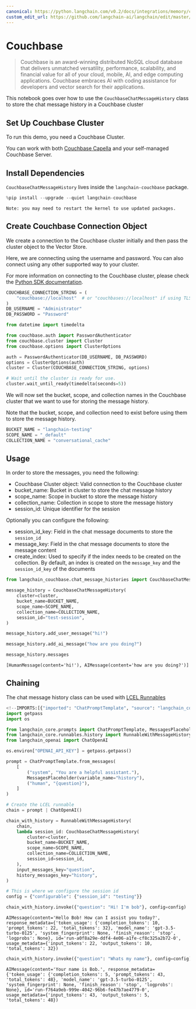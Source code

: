 ```yaml
---
canonical: https://python.langchain.com/v0.2/docs/integrations/memory/couchbase_chat_message_history/
custom_edit_url: https://github.com/langchain-ai/langchain/edit/master/docs/docs/integrations/memory/couchbase_chat_message_history.ipynb
---
```


# Couchbase
> Couchbase is an award-winning distributed NoSQL cloud database that delivers unmatched versatility, performance, scalability, and financial value for all of your cloud, mobile, AI, and edge computing applications. Couchbase embraces AI with coding assistance for developers and vector search for their applications.

This notebook goes over how to use the `CouchbaseChatMessageHistory` class to store the chat message history in a Couchbase cluster

## Set Up Couchbase Cluster
To run this demo, you need a Couchbase Cluster. 

You can work with both [Couchbase Capella](https://www.couchbase.com/products/capella/) and your self-managed Couchbase Server.

## Install Dependencies
`CouchbaseChatMessageHistory` lives inside the `langchain-couchbase` package. 

```python
%pip install --upgrade --quiet langchain-couchbase
```
```output
Note: you may need to restart the kernel to use updated packages.
```
## Create Couchbase Connection Object
We create a connection to the Couchbase cluster initially and then pass the cluster object to the Vector Store. 

Here, we are connecting using the username and password. You can also connect using any other supported way to your cluster. 

For more information on connecting to the Couchbase cluster, please check the [Python SDK documentation](https://docs.couchbase.com/python-sdk/current/hello-world/start-using-sdk.html#connect).

```python
COUCHBASE_CONNECTION_STRING = (
    "couchbase://localhost"  # or "couchbases://localhost" if using TLS
)
DB_USERNAME = "Administrator"
DB_PASSWORD = "Password"
```

```python
from datetime import timedelta

from couchbase.auth import PasswordAuthenticator
from couchbase.cluster import Cluster
from couchbase.options import ClusterOptions

auth = PasswordAuthenticator(DB_USERNAME, DB_PASSWORD)
options = ClusterOptions(auth)
cluster = Cluster(COUCHBASE_CONNECTION_STRING, options)

# Wait until the cluster is ready for use.
cluster.wait_until_ready(timedelta(seconds=5))
```

We will now set the bucket, scope, and collection names in the Couchbase cluster that we want to use for storing the message history.

Note that the bucket, scope, and collection need to exist before using them to store the message history.

```python
BUCKET_NAME = "langchain-testing"
SCOPE_NAME = "_default"
COLLECTION_NAME = "conversational_cache"
```

## Usage
In order to store the messages, you need the following:
- Couchbase Cluster object: Valid connection to the Couchbase cluster
- bucket_name: Bucket in cluster to store the chat message history
- scope_name: Scope in bucket to store the message history
- collection_name: Collection in scope to store the message history
- session_id: Unique identifier for the session

Optionally you can configure the following:
- session_id_key: Field in the chat message documents to store the `session_id`
- message_key: Field in the chat message documents to store the message content
- create_index: Used to specify if the index needs to be created on the collection. By default, an index is created on the `message_key` and the `session_id_key` of the documents

```python
from langchain_couchbase.chat_message_histories import CouchbaseChatMessageHistory

message_history = CouchbaseChatMessageHistory(
    cluster=cluster,
    bucket_name=BUCKET_NAME,
    scope_name=SCOPE_NAME,
    collection_name=COLLECTION_NAME,
    session_id="test-session",
)

message_history.add_user_message("hi!")

message_history.add_ai_message("how are you doing?")
```

```python
message_history.messages
```

```output
[HumanMessage(content='hi!'), AIMessage(content='how are you doing?')]
```

## Chaining
The chat message history class can be used with [LCEL Runnables](https://python.langchain.com/v0.2/docs/how_to/message_history/)

```python
<!--IMPORTS:[{"imported": "ChatPromptTemplate", "source": "langchain_core.prompts", "docs": "https://api.python.langchain.com/en/latest/prompts/langchain_core.prompts.chat.ChatPromptTemplate.html", "title": "Couchbase"}, {"imported": "MessagesPlaceholder", "source": "langchain_core.prompts", "docs": "https://api.python.langchain.com/en/latest/prompts/langchain_core.prompts.chat.MessagesPlaceholder.html", "title": "Couchbase"}, {"imported": "RunnableWithMessageHistory", "source": "langchain_core.runnables.history", "docs": "https://api.python.langchain.com/en/latest/runnables/langchain_core.runnables.history.RunnableWithMessageHistory.html", "title": "Couchbase"}, {"imported": "ChatOpenAI", "source": "langchain_openai", "docs": "https://api.python.langchain.com/en/latest/chat_models/langchain_openai.chat_models.base.ChatOpenAI.html", "title": "Couchbase"}]-->
import getpass
import os

from langchain_core.prompts import ChatPromptTemplate, MessagesPlaceholder
from langchain_core.runnables.history import RunnableWithMessageHistory
from langchain_openai import ChatOpenAI

os.environ["OPENAI_API_KEY"] = getpass.getpass()
```

```python
prompt = ChatPromptTemplate.from_messages(
    [
        ("system", "You are a helpful assistant."),
        MessagesPlaceholder(variable_name="history"),
        ("human", "{question}"),
    ]
)

# Create the LCEL runnable
chain = prompt | ChatOpenAI()
```

```python
chain_with_history = RunnableWithMessageHistory(
    chain,
    lambda session_id: CouchbaseChatMessageHistory(
        cluster=cluster,
        bucket_name=BUCKET_NAME,
        scope_name=SCOPE_NAME,
        collection_name=COLLECTION_NAME,
        session_id=session_id,
    ),
    input_messages_key="question",
    history_messages_key="history",
)
```

```python
# This is where we configure the session id
config = {"configurable": {"session_id": "testing"}}
```

```python
chain_with_history.invoke({"question": "Hi! I'm bob"}, config=config)
```

```output
AIMessage(content='Hello Bob! How can I assist you today?', response_metadata={'token_usage': {'completion_tokens': 10, 'prompt_tokens': 22, 'total_tokens': 32}, 'model_name': 'gpt-3.5-turbo-0125', 'system_fingerprint': None, 'finish_reason': 'stop', 'logprobs': None}, id='run-a0f8a29e-ddf4-4e06-a1fe-cf8c325a2b72-0', usage_metadata={'input_tokens': 22, 'output_tokens': 10, 'total_tokens': 32})
```

```python
chain_with_history.invoke({"question": "Whats my name"}, config=config)
```

```output
AIMessage(content='Your name is Bob.', response_metadata={'token_usage': {'completion_tokens': 5, 'prompt_tokens': 43, 'total_tokens': 48}, 'model_name': 'gpt-3.5-turbo-0125', 'system_fingerprint': None, 'finish_reason': 'stop', 'logprobs': None}, id='run-f764a9eb-999e-4042-96b6-fe47b7ae4779-0', usage_metadata={'input_tokens': 43, 'output_tokens': 5, 'total_tokens': 48})
```